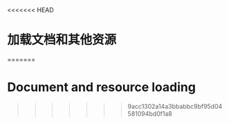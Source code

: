 <<<<<<< HEAD
# 加载文档和其他资源
=======

# Document and resource loading
>>>>>>> 9acc1302a14a3bbabbc9bf95d04581094bd0f1a8
